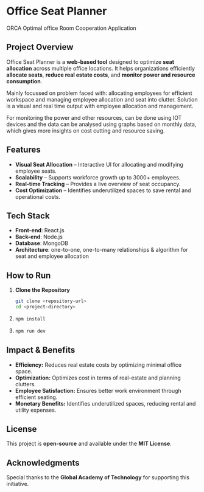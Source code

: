 # Office Seat Planner
ORCA Optimal office Room Cooperation Application
## Project Overview
Office Seat Planner is a **web-based tool** designed to optimize **seat allocation** across multiple office locations. It helps organizations efficiently **allocate seats**, **reduce real estate costs**, and **monitor power and resource consumption**.

Mainly focussed on problem faced with:  allocating employees for efficient workspace and managing employee allocation and seat into clutter. 
Solution is a visual and real time output with employee allocation and management.

For monitoring the power and other resources, can be done using IOT devices and the data can be analysed using graphs based on monthly data, which gives more insights on cost cutting and resource saving.
## Features
- **Visual Seat Allocation** – Interactive UI for allocating and modifying employee seats.
- **Scalability** – Supports workforce growth up to 3000+ employees.
- **Real-time Tracking** – Provides a live overview of seat occupancy.
- **Cost Optimization** – Identifies underutilized spaces to save rental and operational costs.

## Tech Stack
- **Front-end**: React.js
- **Back-end**: Node.js
- **Database**: MongoDB
- **Architecture**: one-to-one, one-to-many relationships & algorithm for seat and employee allocation

## How to Run
1. **Clone the Repository**
   ```bash
   git clone <repository-url>
   cd <project-directory>
   ```
2. ```bash
   npm install
   ```
3. ```bash
   npm run dev
   ```
   
## Impact & Benefits
- **Efficiency:** Reduces real estate costs by optimizing minimal office space.
- **Optimization:** Optimizes cost in terms of real-estate and planning clutters.
- **Employee Satisfaction:** Ensures better work environment through efficient seating.
- **Monetary Benefits:** Identifies underutilized spaces, reducing rental and utility expenses. 

## License
This project is **open-source** and available under the **MIT License**.

## Acknowledgments
Special thanks to the **Global Academy of Technology** for supporting this initiative.


